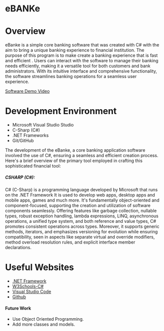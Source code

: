 # **eBANKe**

# **Overview**

eBanke is a simple core banking software that was created with C# with the aim to bring a unique banking experience to financial institution.
The purpose of this program is to make create a banking experience that is fast and efficient . Users can interact with the software to manage their banking needs efficiently, making it a versatile tool for both customers and bank administrators. With its intuitive interface and comprehensive functionality, the software streamlines banking operations for a seamless user experience.

[Software Demo Video]()

# **Development Environment**

* Microsoft Visual Studio Studio
* C-Sharp (C#)
* .NET Frameworks
* Git/GitHub

The development of the eBanke, a core banking application software involved the use of C#, ensuring a seamless and efficient creation process.
Here's a brief overview of the primary tool employed in crafting this sophisticated financial tool:

##### CSHARP (C#):

C# (C-Sharp) is a programming language developed by Microsoft that runs on the .NET Framework
It is used to develop web apps, desktop apps and mobile apps, games and much more.
It's fundamentally object-oriented and component-focused, supporting the creation and utilization of software components seamlessly.
Offering features like garbage collection, nullable types, robust exception handling,
lambda expressions, LINQ, asynchronous operations, a unified type system, and both reference and value types,
C# promotes consistent operations across types. Moreover, it supports generic methods, iterators,
and emphasizes versioning for evolution while ensuring compatibility, seen in aspects like separate virtual
and override modifiers, method overload resolution rules, and explicit interface member declarations.

# **Useful Websites**

* [.NET Framework](https://learn.microsoft.com/en-us/dotnet/csharp/tour-of-csharp/)
* [W3Schools-C#](https://www.w3schools.com/cs/index.php)
* [Visual Studio Code](https://code.visualstudio.com/docs/editor/versioncontrol)
* [Github](https://github.com)

#### **Future Work**

- Use Object Oriented Programming.
- Add more  classes and models.
